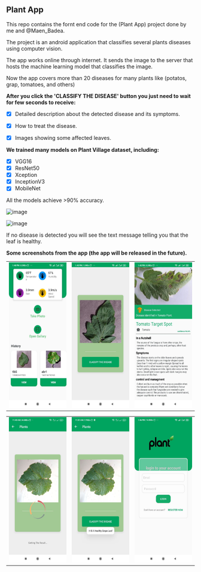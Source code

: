 ## Plant App

This repo contains the fornt end code for the (Plant App) project done by me and @Maen_Badea.

The project is an android application that classifies several plants diseases using computer vision.

The app works online through internet. It sends the image to the server that hosts the machine learning model that classifies the image.

Now the app covers more than 20 diseases for many plants like (potatos, grap, tomatoes, and others)

**After you click the 'CLASSIFY THE DISEASE' button you just need to wait for few seconds to receive:**
- [x] Detailed description about the detected disease and its symptoms.
- [x] How to treat the disease.
- [x] Images showing some affected leaves.


**We trained many models on Plant Village dataset, including:**
- [x]  VGG16
- [x]  ResNet50
- [x]  Xception
- [x]  InceptionV3
- [x]  MobileNet

All the models achieve >90% accuracy.

![image](https://user-images.githubusercontent.com/37993690/141180544-c016f011-b8b3-4c22-b762-fea5dce7b92a.png)

![image](https://user-images.githubusercontent.com/37993690/141180706-ec98b535-0c08-45c4-a6e2-67e890848874.png)


If no disease is detected you will see the text message telling you that the leaf is healthy.



**Some screenshots from the app (the app will be released in the future).**

<!--   <tr>
    <td>First Screen Page</td>
     <td>Holiday Mention</td>
     <td>Present day in purple and selected day in pink</td>
  </tr> -->
  
 
<table>

  <tr>
    <td><img src="images/screen3.jpeg" width=250 height=390></td>
    <td><img src="images/screen1.jpeg" width=250 height=390></td>
    <td><img src="images/screen2.jpeg" width=250 height=390></td>
  </tr>
    
</table>

<table>

  <tr>
     <td><img src="images/screen5.jpeg" width=250 height=390></td>
    <td><img src="images/screen4.jpeg" width=250 height=390></td>
    <td><img src="images/screen6.jpeg" width=250 height=390></td>
  </tr>
    
</table>



